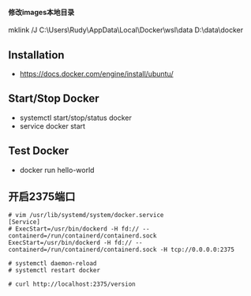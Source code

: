 #### 修改images本地目录
mklink /J C:\Users\Rudy\AppData\Local\Docker\wsl\data D:\data\docker

## Installation
- https://docs.docker.com/engine/install/ubuntu/

## Start/Stop Docker
- systemctl start/stop/status docker
- service docker start

## Test Docker
- docker run hello-world

## 开启2375端口
```
# vim /usr/lib/systemd/system/docker.service
[Service]
# ExecStart=/usr/bin/dockerd -H fd:// --containerd=/run/containerd/containerd.sock
ExecStart=/usr/bin/dockerd -H fd:// --containerd=/run/containerd/containerd.sock -H tcp://0.0.0.0:2375

# systemctl daemon-reload
# systemctl restart docker

# curl http://localhost:2375/version
```
